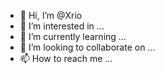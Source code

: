 - 👋 Hi, I’m @Xrio
- 👀 I’m interested in ...
- 🌱 I’m currently learning ...
- 💞️ I’m looking to collaborate on ...
- 📫 How to reach me ...

<!---
Xrio/Xrio is a ✨ special ✨ repository because its `README.md` (this file) appears on your GitHub profile.
You can click the Preview link to take a look at your changes.
--->
